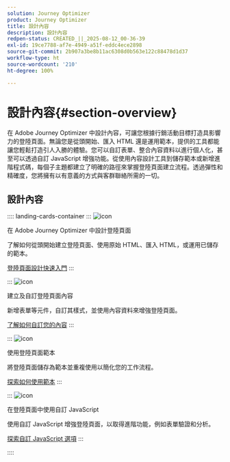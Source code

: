```yaml
---
solution: Journey Optimizer
product: Journey Optimizer
title: 設計內容
description: 設計內容
redpen-status: CREATED_||_2025-08-12_00-36-39
exl-id: 19ce7788-af7e-4949-a51f-eddc4ece2898
source-git-commit: 2b907a3be8b11ac6308d0b563e122c88478d1d37
workflow-type: ht
source-wordcount: '210'
ht-degree: 100%

---
```


# 設計內容{#section-overview}

在 Adobe Journey Optimizer 中設計內容，可讓您根據行銷活動目標打造具影響力的登陸頁面。無論您是從頭開始、匯入 HTML 還是運用範本，提供的工具都能讓您輕鬆打造引人入勝的體驗。您可以自訂表單、整合內容資料以進行個人化，甚至可以透過自訂 JavaScript 增強功能。從使用內容設計工具到儲存範本或新增進階程式碼，每個子主題都建立了明確的路徑來掌握登陸頁面建立流程。透過彈性和精確度，您將擁有以有意義的方式與客群聯絡所需的一切。

## 設計內容

:::: landing-cards-container
:::
![icon](https://cdn.experienceleague.adobe.com/icons/circle-play.svg)

在 Adobe Journey Optimizer 中設計登陸頁面

了解如何從頭開始建立登陸頁面、使用原始 HTML、匯入 HTML，或運用已儲存的範本。

[登陸頁面設計快速入門](../using/landing-pages/design-lp.md)
:::

:::
![icon](https://cdn.experienceleague.adobe.com/icons/puzzle-piece.svg)

建立及自訂登陸頁面內容

新增表單等元件，自訂其樣式，並使用內容資料來增強登陸頁面。

[了解如何自訂您的內容](../using/landing-pages/lp-content.md)
:::

:::
![icon](https://cdn.experienceleague.adobe.com/icons/list-check.svg?lang=zh-Hant)

使用登陸頁面範本

將登陸頁面儲存為範本並重複使用以簡化您的工作流程。

[探索如何使用範本](../using/landing-pages/lp-templates.md)
:::

:::
![icon](https://cdn.experienceleague.adobe.com/icons/code-branch.svg?lang=zh-Hant)

在登陸頁面中使用自訂 JavaScript

使用自訂 JavaScript 增強登陸頁面，以取得進階功能，例如表單驗證和分析。

[探索自訂 JavaScript 選項](../using/landing-pages/lp-custom-js.md)
:::

::::
